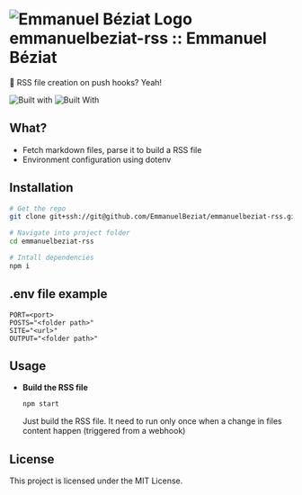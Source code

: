# ![Emmanuel Béziat Logo](https://rest.emmanuelbeziat.com/public/favicons/favicon-96x96.png) emmanuelbeziat-rss :: Emmanuel Béziat

📰 RSS file creation on push hooks? Yeah!

![Built with](https://img.shields.io/badge/built_with-nodejs-blue.svg?style=flat) ![Built With](https://img.shields.io/badge/built_with-nunjucks-green.svg?style=flat
)

## What?

- Fetch markdown files, parse it to build a RSS file
- Environment configuration using dotenv

## Installation

```bash
# Get the repo
git clone git+ssh://git@github.com/EmmanuelBeziat/emmanuelbeziat-rss.git

# Navigate into project folder
cd emmanuelbeziat-rss

# Intall dependencies
npm i
```


## .env file example

```env
PORT=<port>
POSTS="<folder path>"
SITE="<url>"
OUTPUT="<folder path>"
```
## Usage

- **Build the RSS file**
  ```bash
  npm start
  ```
  Just build the RSS file. It need to run only once when a change in files content happen (triggered from a webhook)

## License

This project is licensed under the MIT License.
